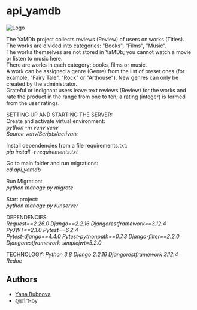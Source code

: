 # api_yamdb

![Logo](https://cdn-irec.r-99.com/sites/default/files/product-images/399872/EOXOqQkXnjTMTRnIpMUSvQ.jpg)

The YaMDb project collects reviews (Review) of users on works (Titles).\
The works are divided into categories: "Books", "Films", "Music".\
The works themselves are not stored in YaMDb; you cannot watch a movie or listen to music here.\
There are works in each category: books, films or music.\
A work can be assigned a genre (Genre) from the list of preset ones (for example, "Fairy Tale", "Rock" or "Arthouse"). New genres can only be created by the administrator.\
Grateful or indignant users leave text reviews (Review) for the works and rate the product in the range from one to ten; a rating (integer) is formed from the user ratings. 

SETTING UP AND STARTING THE SERVER:\
Create and activate virtual environment:\
_python -m venv venv_ \
_Source venv/Scripts/activate_

Install dependencies from a file requirements.txt:\
_pip install -r requirements.txt_	

Go to main folder and run migrations:\
_cd api_yamdb_

Run Migration:\
_python manage.py migrate_

Start project:\
_python manage.py runserver_

DEPENDENCIES:\
_Request==2.26.0
Django==2.2.16
Djangorestframework==3.12.4
PyJWT==2.1.0
Pytest==6.2.4\
Pytest-django==4.4.0
Pytest-pythonpath==0.7.3
Django-filter==2.2.0
Djangorestframework-simplejwt=5.2.0_

TECHNOLOGY:
_Python 3.8
Django 2.2.16
Djangorestframework 3.12.4
Redoc_

## Authors

- [Yana Bubnova](https://github.com/Kasaress)
- [@p1rt-py](https://github.com/p1rt-py)
